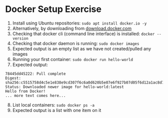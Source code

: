 # Docker Setup Exercise #

1. Install using Ubuntu repositories: ```sudo apt install docker.io -y```
2. Alternatively, by downloading from <a href="latest version from download.docker.com" target="_blank">download.docker.com</a>
3. Checking that docker cli (command line interface) is installed: ```docker --version```
4. Checking that docker daemon is running: ```sudo docker images```
5. Expected output is an empty list as we have not created/pulled any images
6. Running your first container: ```sudo docker run hello-world```
7. Expected output:
  ```
  78445dd45222: Pull complete  
  Digest: sha256:c5515758d4c5e1e838e9cd307f6c6a0d620b5e07e6f927b07d05f6d12a1ac8d7  
  Status: Downloaded newer image for hello-world:latest  
  Hello from Docker!  
  ... more text comes here...  
  ```
8. List local containers: ```sudo docker ps -a```
9. Expected output is a list with one item on it